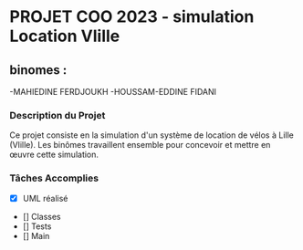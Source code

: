 # PROJET COO 2023 - simulation Location Vlille


## binomes : 
 -MAHIEDINE FERDJOUKH
 -HOUSSAM-EDDINE FIDANI


### Description du Projet
Ce projet consiste en la simulation d'un système de location de vélos à Lille (Vlille). Les binômes travaillent ensemble pour concevoir et mettre en œuvre cette simulation.


 ### Tâches Accomplies

 - [x] UML réalisé
 - [] Classes 
 - [] Tests 
 - [] Main
 
   

  

 


